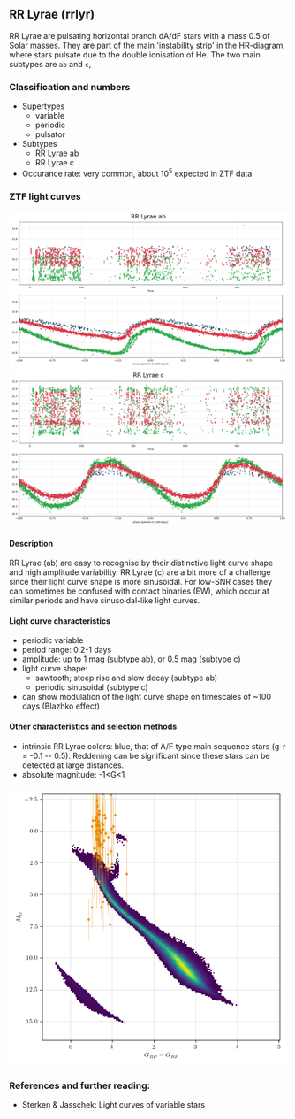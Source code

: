## RR Lyrae (rrlyr)
RR Lyrae are pulsating horizontal branch dA/dF stars with a mass 0.5 of Solar masses.
They are part of the main 'instability strip' in the HR-diagram,
where stars pulsate due to the double ionisation of He.
The two main subtypes are `ab` and `c`,

### Classification and numbers
- Supertypes
  - variable
  - periodic
  - pulsator
- Subtypes
  - RR Lyrae ab
  - RR Lyrae c
- Occurance rate: very common, about 10<sup>5</sup> expected in ZTF data


### ZTF light curves
![ZTF rrlyr ab](data/rr_lyr_ab.png)
![ZTF rrlyr c](data/rr_lyr_c.png)

#### Description
RR Lyrae (ab) are easy to recognise by their distinctive light curve shape and
high amplitude variability.
RR Lyrae (c) are a bit more of a challenge since their light curve shape is more sinusoidal.
For low-SNR cases they can sometimes be confused with contact binaries (EW),
which occur at similar periods and have sinusoidal-like light curves.

#### Light curve characteristics
- periodic variable
- period range: 0.2-1 days
- amplitude: up to 1 mag (subtype ab), or 0.5 mag (subtype c)
- light curve shape:
    - sawtooth; steep rise and slow decay (subtype ab)
    - periodic sinusoidal (subtype c)
- can show modulation of the light curve shape on timescales of ~100 days (Blazhko effect)


#### Other characteristics and selection methods
- intrinsic RR Lyrae colors: blue, that of A/F type main sequence stars (g-r = -0.1 -- 0.5).
  Reddening can be significant since these stars can be detected at large distances.
- absolute magnitude: -1<G<1

![HR diagram of RRlyrae](data/hr__rr_lyr.png)

### References and further reading:
- Sterken & Jasschek: Light curves of variable stars
